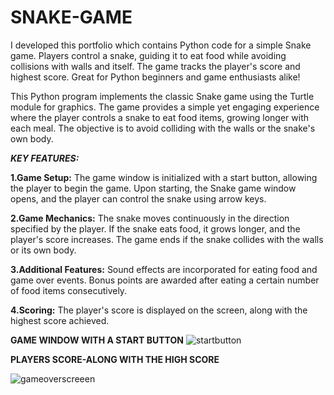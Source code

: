 # SNAKE-GAME
I developed this portfolio which contains Python code for a simple Snake game. Players control a snake, guiding it to eat food while avoiding collisions with walls and itself. The game tracks the player's score and highest score. Great for Python beginners and game enthusiasts alike!

This Python program implements the classic Snake game using the Turtle module for graphics. The game provides a simple yet engaging experience where the player controls a snake to eat food items, growing longer with each meal. The objective is to avoid colliding with the walls or the snake's own body.

***KEY FEATURES:***

**1.Game Setup:**
The game window is initialized with a start button, allowing the player to begin the game.
Upon starting, the Snake game window opens, and the player can control the snake using arrow keys.


**2.Game Mechanics:**
The snake moves continuously in the direction specified by the player.
If the snake eats food, it grows longer, and the player's score increases.
The game ends if the snake collides with the walls or its own body.


**3.Additional Features:**
Sound effects are incorporated for eating food and game over events.
Bonus points are awarded after eating a certain number of food items consecutively.


**4.Scoring:**
The player's score is displayed on the screen, along with the highest score achieved.

**GAME WINDOW WITH A START BUTTON**
![startbutton](https://github.com/chnavya123/SNAKE-GAME/assets/166832728/fc11ce54-dc94-4ebd-ab40-941930001d11)

**PLAYERS SCORE-ALONG WITH THE HIGH SCORE**

![gameoverscreeen](https://github.com/chnavya123/SNAKE-GAME/assets/166832728/d005a977-a6b3-4d52-9215-4fff342da8ec)



